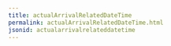 ```yaml
---
title: actualArrivalRelatedDateTime
permalink: actualArrivalRelatedDateTime.html
jsonid: actualarrivalrelateddatetime
---
```


